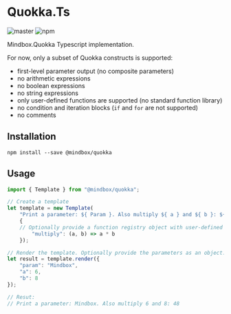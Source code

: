 # Quokka.Ts


![master](https://github.com/mindbox-cloud/Quokka.Ts/workflows/master/badge.svg) ![npm](https://img.shields.io/npm/v/@mindbox/quokka)

Mindbox.Quokka Typescript implementation.

For now, only a subset of Quokka constructs is supported:

- first-level parameter output (no composite parameters)
- no arithmetic expressions
- no boolean expressions
- no string expressions
- only user-defined functions are supported (no standard function library)
- no condition and iteration blocks (`if` and `for` are not supported)
- no comments

## Installation

```
npm install --save @mindbox/quokka
```

## Usage

```typescript
import { Template } from "@mindbox/quokka";

// Create a template
let template = new Template(
	"Print a parameter: ${ Param }. Also multiply ${ a } and ${ b }: ${ multiply(a, b) }",
	{
    // Optionally provide a function registry object with user-defined functions
		"multiply": (a, b) => a * b
	});

// Render the template. Optionally provide the parameters as an object.
let result = template.render({
	"param": "Mindbox",
	"a": 6,
	"b": 8
});

// Resut:
// Print a parameter: Mindbox. Also multiply 6 and 8: 48
```
